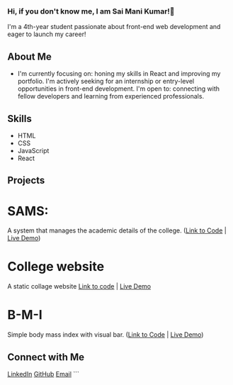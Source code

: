 ### Hi, if you don't know me, I am Sai Mani Kumar!👋 
I'm a 4th-year student passionate about front-end web development and eager to launch my career!
## About Me 
* I'm currently focusing on: honing my skills in React and improving my portfolio.  I'm actively seeking for an internship or entry-level opportunities in front-end development.  I'm open to: connecting with fellow developers and learning from experienced professionals.
## Skills 
* HTML
* CSS
* JavaScript
* React 
## Projects 
# SAMS:
A system that manages the academic details of the college.
([Link to Code](https://github.com/bhargavi2520/SAMS) | [Live Demo](https://bhargavi2520.github.io/SAMS/login)) 
# College website 
A static collage website 
[Link to code](https://github.com/Dileep2557/Typing) | [Live Demo](https://dileep2557.github.io/Typing/) 
# B-M-I 
Simple body mass index with visual bar.
([Link to Code](https://github.com/saimanikumarpilla/BMI) | [Live Demo](https://saimanikumarpilla.github.io/BMI/)) 
## Connect with Me 
[LinkedIn](https://www.linkedin.com/in/sai-mani-kumar-pilla-a66a12345/) 
[GitHub](https://github.com/saimanikumarpilla) 
[Email](pillasai161919@gmail.com) ``` 
